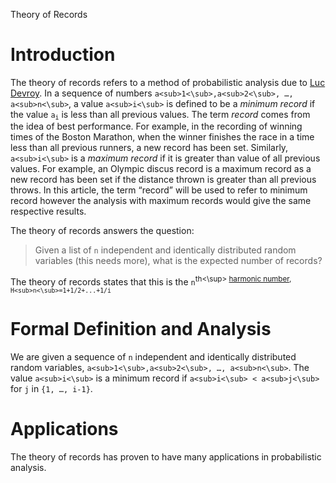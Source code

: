 Theory of Records

# Introduction
The theory of records refers to a method of probabilistic analysis due to [Luc Devroy](https://en.wikipedia.org/wiki/Luc_Devroye). In a sequence of numbers `a<sub>1<\sub>,a<sub>2<\sub>, …, a<sub>n<\sub>`, a value `a<sub>i<\sub>` is defined to be a *minimum record* if the value <code>a<sub>i</sub></code> is less than all previous values. The term *record* comes from the idea of best performance. For example, in the recording of winning times of the Boston Marathon, when the winner finishes the race in a time less than all previous runners, a new record has been set. Similarly, `a<sub>i<\sub>` is a *maximum record* if it is greater than value of all previous values. For example, an Olympic discus record is a maximum record as a new record has been set if the distance thrown is greater than all previous throws. In this article, the term “record” will be used to refer to minimum record however the analysis with maximum records would give the same respective results. 

The theory of records answers the question: 
>  Given a list of `n` independent and identically distributed random variables (this needs more), what is the expected number of records?

The theory of records states that this is the `n`<sup>th<\sup> [harmonic number](https://en.wikipedia.org/wiki/Harmonic_number), `H<sub>n<\sub>=1+1/2+...+1/i`

# Formal Definition and Analysis 
We are given a sequence of `n` independent and identically distributed random variables, `a<sub>1<\sub>,a<sub>2<\sub>, …, a<sub>n<\sub>`. The value `a<sub>i<\sub>` is a minimum record if `a<sub>i<\sub> < a<sub>j<\sub>` for `j` in `{1, …, i-1}`. 

# Applications

The theory of records has proven to have many applications in probabilistic analysis. 

